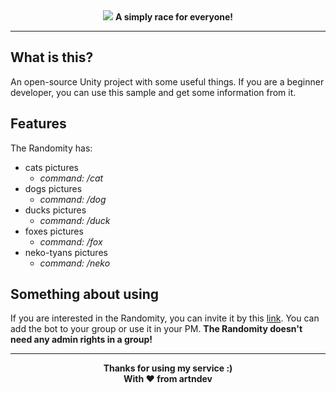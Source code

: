 <div align="center">
  <img src="https://i.postimg.cc/y8MvLGfM/Simply-race.png">
  <b>A simply race for everyone!</b>
</div>

<hr>

<h2>What is this?</h2>
An open-source Unity project with some useful things.
If you are a beginner developer, you can use this sample and get some information from it.

<h2>Features</h2>
The Randomity has:

- cats pictures 
  - <i>command: /cat</i>
- dogs pictures 
  - <i>command: /dog</i>
- ducks pictures 
  - <i>command: /duck</i>
- foxes pictures 
  - <i>command: /fox</i>
- neko-tyans pictures 
  - <i>command: /neko</i>

<h2>Something about using</h2>
If you are interested in the Randomity, you can invite it by this <a href="https://t.me/a_RandomityBot">link</a>.
You can add the bot to your group or use it in your PM. <b>The Randomity doesn't need any admin rights in a group!</b>

<hr>

<div align="center">
  <b>Thanks for using my service :)</b>
  <br>
  <b>With ❤️ from artndev</b>
</div>
